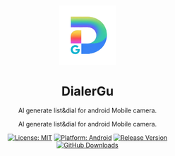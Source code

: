 <p align="center">
  <img src="dg.png" alt="应用Logo" width="128"/>
</p>

<h1 align="center">DialerGu</h1>

<p align="center">
  AI generate list&dial for android Mobile camera.
</p>
<p align="center">
  AI generate list&dial for android Mobile camera.
</p>


<p align="center">
    <a href="LICENSE"><img src="https://img.shields.io/badge/License-MIT-yellow.svg" alt="License: MIT"></a>
    <a href="#"><img src="https://img.shields.io/badge/Android-4.4%2B-green.svg" alt="Platform: Android"></a>
    <a href="https://github.com/your-username/your-repo/releases"><img src="https://img.shields.io/github/v/release/your-username/your-repo" alt="Release Version"></a>
    <a href="https://github.com/your-username/your-repo/releases"><img src="https://img.shields.io/github/downloads/your-username/your-repo/total" alt="GitHub Downloads"></a>
</p>
